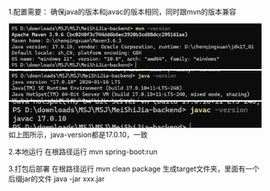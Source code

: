 1.配置需要：
确保java的版本和javac的版本相同，同时跟mvn的版本兼容

![](https://github.com/Shdityr/MSJ/blob/main/MeiShiJia-backend/image/485ccb34fc6cc6f379d634ac98f4f135.png)
![](https://github.com/Shdityr/MSJ/blob/main/MeiShiJia-backend/image/5b2310916f113d1aec5c46163ffa022b.png)
![](https://github.com/Shdityr/MSJ/blob/main/MeiShiJia-backend/image/d5eddff0add78cdc5e30e4ba02c32e31.png)
如上图所示，java-version都是17.0.10，一致

2.本地运行
在根路径运行
mvn spring-boot:run

3.打包后部署
在根路径运行
mvn clean package
生成target文件夹，里面有一个后缀jar的文件
java -jar xxx.jar
